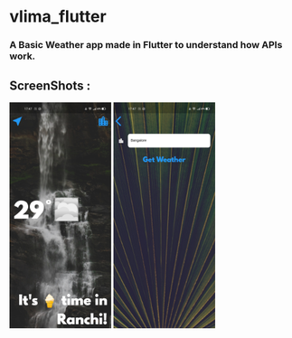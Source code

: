 # **vlima_flutter**

### A Basic Weather app made in Flutter to understand how APIs work.

## **ScreenShots :**
<p><img src = "https://github.com/mohakkhowal/clima_flutter/blob/master/ss/1.jpg?raw=true" height = 400, width = 180>
<img src = "https://github.com/mohakkhowal/clima_flutter/blob/master/ss/2.jpg?raw=true" height = 400, width = 180></p>

